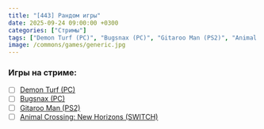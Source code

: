```yaml
---
title: "[443] Рандом игры"
date: 2025-09-24 09:00:00 +0300
categories: ["Стримы"]
tags: ["Demon Turf (PC)", "Bugsnax (PC)", "Gitaroo Man (PS2)", "Animal Crossing: New Horizons (SWITCH)"]
image: /commons/games/generic.jpg
---
```


### Игры на стриме:
+ [ ] [Demon Turf (PC)](/tags/demon-turf-pc)
+ [ ] [Bugsnax (PC)](/tags/bugsnax-pc)
+ [ ] [Gitaroo Man (PS2)](/tags/gitaroo-man-ps2)
+ [ ] [Animal Crossing: New Horizons (SWITCH)](/tags/animal-crossing-new-horizons-switch)
